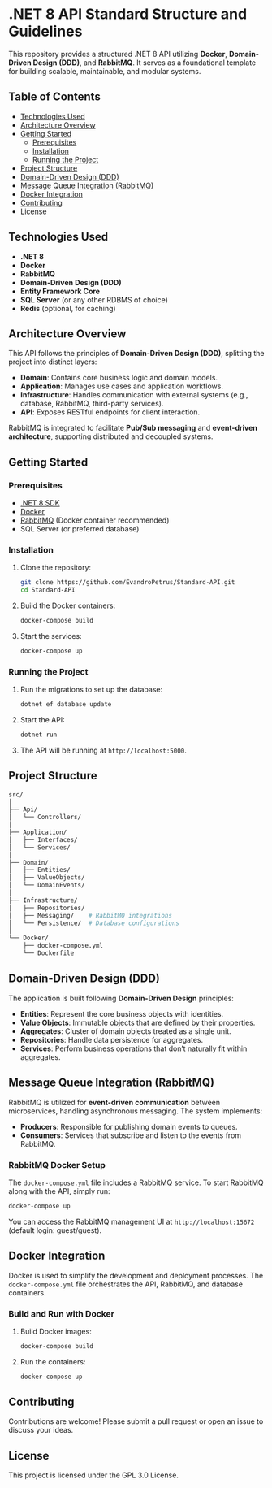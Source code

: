 # .NET 8 API Standard Structure and Guidelines

This repository provides a structured .NET 8 API utilizing **Docker**, **Domain-Driven Design (DDD)**, and **RabbitMQ**. It serves as a foundational template for building scalable, maintainable, and modular systems.

## Table of Contents

- [Technologies Used](#technologies-used)
- [Architecture Overview](#architecture-overview)
- [Getting Started](#getting-started)
  - [Prerequisites](#prerequisites)
  - [Installation](#installation)
  - [Running the Project](#running-the-project)
- [Project Structure](#project-structure)
- [Domain-Driven Design (DDD)](#domain-driven-design-ddd)
- [Message Queue Integration (RabbitMQ)](#message-queue-integration-rabbitmq)
- [Docker Integration](#docker-integration)
- [Contributing](#contributing)
- [License](#license)

## Technologies Used

- **.NET 8**
- **Docker**
- **RabbitMQ**
- **Domain-Driven Design (DDD)**
- **Entity Framework Core**
- **SQL Server** (or any other RDBMS of choice)
- **Redis** (optional, for caching)

## Architecture Overview

This API follows the principles of **Domain-Driven Design (DDD)**, splitting the project into distinct layers:
- **Domain**: Contains core business logic and domain models.
- **Application**: Manages use cases and application workflows.
- **Infrastructure**: Handles communication with external systems (e.g., database, RabbitMQ, third-party services).
- **API**: Exposes RESTful endpoints for client interaction.

RabbitMQ is integrated to facilitate **Pub/Sub messaging** and **event-driven architecture**, supporting distributed and decoupled systems.

## Getting Started

### Prerequisites

- [.NET 8 SDK](https://dotnet.microsoft.com/download/dotnet/8.0)
- [Docker](https://www.docker.com/get-started)
- [RabbitMQ](https://www.rabbitmq.com/download.html) (Docker container recommended)
- SQL Server (or preferred database)
  
### Installation

1. Clone the repository:
   ```bash
   git clone https://github.com/EvandroPetrus/Standard-API.git
   cd Standard-API
   ```

2. Build the Docker containers:
   ```bash
   docker-compose build
   ```

3. Start the services:
   ```bash
   docker-compose up
   ```

### Running the Project

1. Run the migrations to set up the database:
   ```bash
   dotnet ef database update
   ```

2. Start the API:
   ```bash
   dotnet run
   ```

3. The API will be running at `http://localhost:5000`.

## Project Structure

```bash
src/
│
├── Api/
│   └── Controllers/
│
├── Application/
│   ├── Interfaces/
│   └── Services/
│
├── Domain/
│   ├── Entities/
│   ├── ValueObjects/
│   └── DomainEvents/
│
├── Infrastructure/
│   ├── Repositories/
│   ├── Messaging/    # RabbitMQ integrations
│   └── Persistence/  # Database configurations
│
└── Docker/
    ├── docker-compose.yml
    └── Dockerfile
```

## Domain-Driven Design (DDD)

The application is built following **Domain-Driven Design** principles:

- **Entities**: Represent the core business objects with identities.
- **Value Objects**: Immutable objects that are defined by their properties.
- **Aggregates**: Cluster of domain objects treated as a single unit.
- **Repositories**: Handle data persistence for aggregates.
- **Services**: Perform business operations that don’t naturally fit within aggregates.

## Message Queue Integration (RabbitMQ)

RabbitMQ is utilized for **event-driven communication** between microservices, handling asynchronous messaging. The system implements:

- **Producers**: Responsible for publishing domain events to queues.
- **Consumers**: Services that subscribe and listen to the events from RabbitMQ.

### RabbitMQ Docker Setup

The `docker-compose.yml` file includes a RabbitMQ service. To start RabbitMQ along with the API, simply run:

```bash
docker-compose up
```

You can access the RabbitMQ management UI at `http://localhost:15672` (default login: guest/guest).

## Docker Integration

Docker is used to simplify the development and deployment processes. The `docker-compose.yml` file orchestrates the API, RabbitMQ, and database containers.

### Build and Run with Docker

1. Build Docker images:
   ```bash
   docker-compose build
   ```

2. Run the containers:
   ```bash
   docker-compose up
   ```

## Contributing

Contributions are welcome! Please submit a pull request or open an issue to discuss your ideas.

## License

This project is licensed under the GPL 3.0 License.
